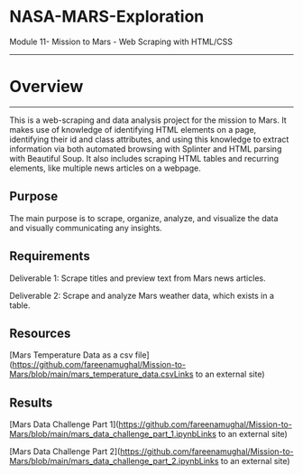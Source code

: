 # NASA-MARS-Exploration
Module 11- Mission to Mars - Web Scraping with HTML/CSS
___

# Overview
___

This is a web-scraping and data analysis project for the mission to Mars. It makes use of knowledge of identifying HTML elements on a page, identifying their id and class attributes, and using this knowledge to extract information via both automated browsing with Splinter and HTML parsing with Beautiful Soup. It also includes scraping HTML tables and recurring elements, like multiple news articles on a webpage.

## Purpose

The main purpose is to scrape, organize, analyze, and visualize the data and visually communicating any insights. 

## Requirements

Deliverable 1: Scrape titles and preview text from Mars news articles.

Deliverable 2: Scrape and analyze Mars weather data, which exists in a table.

## Resources

[Mars Temperature Data as a csv file](https://github.com/fareenamughal/Mission-to-Mars/blob/main/mars_temperature_data.csvLinks to an external site)

## Results

[Mars Data Challenge Part 1](https://github.com/fareenamughal/Mission-to-Mars/blob/main/mars_data_challenge_part_1.ipynbLinks to an external site)
 
[Mars Data Challenge Part 2](https://github.com/fareenamughal/Mission-to-Mars/blob/main/mars_data_challenge_part_2.ipynbLinks to an external site)

 
 
